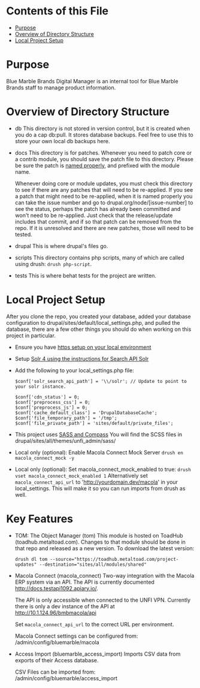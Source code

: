 # Contents of this File

* [Purpose](#purpose)
* [Overview of Directory Structure](#overview-of-directory-structure)
* [Local Project Setup](#local-project-setup)

# Purpose

Blue Marble Brands Digital Manager is an internal tool for Blue Marble Brands
staff to manage product information.

# Overview of Directory Structure

* db
  This directory is not stored in version control, but it is created when you do
  a cap db:pull. It stores database backups. Feel free to use this to store your
  own local db backups here.
* docs
  This directory is for patches. Whenever you need to patch core or a contrib
  module, you should save the patch file to this directory. Please be sure the
  patch is [named properly](http://drupal.org/patch/submit#patch_naming), and
  prefixed with the module name.

  Whenever doing core or module updates, you must check this directory to see if
  there are any patches that will need to be re-applied. If you see a patch that
  might need to be re-applied, when it is named properly you can take the issue
  number and go to drupal.org/node/[issue-number] to see the status, perhaps the
  patch has already been committed and won't need to be re-applied. Just check
  that the release/update includes that commit, and if so that patch can be
  removed from the repo. If it is unresolved and there are new patches, those
  will need to be tested.
* drupal
  This is where drupal's files go.
* scripts
  This directory contains php scripts, many of which are called using drush:
  `drush php-script`.
* tests
  This is where behat tests for the project are written.

# Local Project Setup

After you clone the repo, you created your database, added your database
configuration to drupal/sites/default/local_settings.php, and pulled the
database, there are a few other things you should do when working on this
project in particular.

* Ensure you have [https setup on your local environment](https://wiki.metaltoad.com/index.php/Metaltoad:Developer_Handbook#Virtual_host_setup)
* Setup [Solr 4 using the instructions for Search API Solr](https://www.drupal.org/node/1999310#installing-solr)
* Add the following to your local_settings.php file:

  ```
  $conf['solr_search_api_path'] = '\\/solr'; // Update to point to your solr instance.

  $conf['cdn_status'] = 0;
  $conf['preprocess_css'] = 0;
  $conf['preprocess_js'] = 0;
  $conf['cache_default_class'] = 'DrupalDatabaseCache';
  $conf['file_temporary_path'] = '/tmp';
  $conf['file_private_path'] = 'sites/default/private_files';
  ```
* This project uses [SASS and Compass](https://wiki.metaltoad.com/index.php/Metaltoad:Developer_Handbook#Install_Additional_Software)
  You will find the SCSS files in drupal/sites/all/themes/unfi_admin/sass/
* Local only (optional): Enable Macola Connect Mock Server `drush en macola_connect_mock -y`
* Local only (optional): Set macola_connect_mock_enabled to true: `drush vset macola_connect_mock_enabled 1`
  Alternatively set `macola_connect_api_url` to 'http://yourdomain.dev/macola'
  in your local_settings. This will make it so you can run imports from drush as well.

# Key Features

* TOM: The Object Manager (tom)
  This module is hosted on ToadHub (toadhub.metaltoad.com). Changes to that module
  should be done in that repo and released as a new version. To download the latest
  version:
  
  `drush dl tom --source="https://toadhub.metaltoad.com/project-updates" --destination="sites/all/modules/shared"`
* Macola Connect (macola_connect)
  Two-way integration with the Macola ERP system via an API. The API is currently
  documented http://docs.testapi1092.apiary.io/.

  The API is only accessible when connected to the UNFI VPN. Currently there is
  only a dev instance of the API at http://10.1.124.96/bmbmacola/api

  Set `macola_connect_api_url` to the correct URL per environment.

  Macola Connect settings can be configured from: /admin/config/bluemarble/macola
* Access Import (bluemarble_access_import)
  Imports CSV data from exports of their Access database.

  CSV Files can be imported from: /admin/config/bluemarble/access_import
